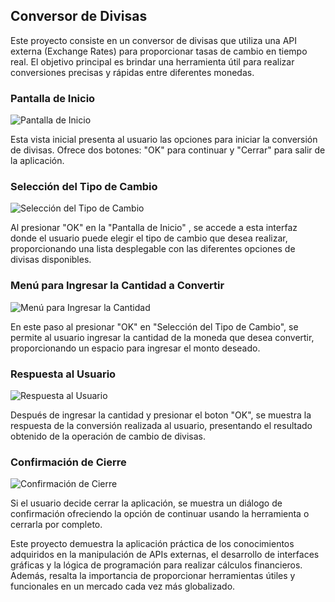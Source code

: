 ## Conversor de Divisas
Este proyecto consiste en un conversor de divisas que utiliza una API externa (Exchange Rates) para proporcionar tasas de cambio en tiempo real. El objetivo principal es brindar una herramienta útil para realizar conversiones precisas y rápidas entre diferentes monedas.

### Pantalla de Inicio
![Pantalla de Inicio](https://github.com/davidcarcamoc/coversor_chalengue/assets/121898794/83d02998-a799-4efd-a2ec-f1eab3d1e5b8)

Esta vista inicial presenta al usuario las opciones para iniciar la conversión de divisas. Ofrece dos botones: "OK" para continuar y "Cerrar" para salir de la aplicación.

### Selección del Tipo de Cambio
![Selección del Tipo de Cambio](https://github.com/davidcarcamoc/coversor_chalengue/assets/121898794/b9d39e71-5ffe-445f-b54f-37698cb08682)

Al presionar "OK" en la "Pantalla de Inicio" , se accede a esta interfaz donde el usuario puede elegir el tipo de cambio que desea realizar, proporcionando una lista desplegable con las diferentes opciones de divisas disponibles.

### Menú para Ingresar la Cantidad a Convertir
![Menú para Ingresar la Cantidad](https://github.com/davidcarcamoc/coversor_chalengue/assets/121898794/80b20fa5-4efc-40ca-98d4-e6063ffde4f7)

En este paso al presionar "OK" en  "Selección del Tipo de Cambio", se permite al usuario ingresar la cantidad de la moneda que desea convertir, proporcionando un espacio para ingresar el monto deseado.

### Respuesta al Usuario
![Respuesta al Usuario](https://github.com/davidcarcamoc/coversor_chalengue/assets/121898794/92aa8409-5c96-4fad-96a2-597b64763866)

Después de ingresar la cantidad y presionar el boton "OK", se muestra la respuesta de la conversión realizada al usuario, presentando el resultado obtenido de la operación de cambio de divisas.

### Confirmación de Cierre
![Confirmación de Cierre](https://github.com/davidcarcamoc/coversor_chalengue/assets/121898794/6bbb5c43-d83b-4b89-bb46-d346a6c9427f)

Si el usuario decide cerrar la aplicación, se muestra un diálogo de confirmación ofreciendo la opción de continuar usando la herramienta o cerrarla por completo.

Este proyecto demuestra la aplicación práctica de los conocimientos adquiridos en la manipulación de APIs externas, el desarrollo de interfaces gráficas y la lógica de programación para realizar cálculos financieros. Además, resalta la importancia de proporcionar herramientas útiles y funcionales en un mercado cada vez más globalizado.
